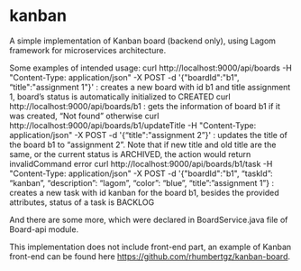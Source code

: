 # kanban
A simple implementation of Kanban board (backend only), using Lagom framework for microservices architecture.

Some examples of intended usage:
curl http://localhost:9000/api/boards -H "Content-Type: application/json" -X POST -d '{"boardId":"b1", “title":"assignment 1"}' :  creates a new board with id b1 and title assignment 1, board’s status is automatically initialized to CREATED
curl http://localhost:9000/api/boards/b1 : gets the information of board b1 if it was created, “Not found” otherwise
curl http://localhost:9000/api/boards/b1/updateTitle -H "Content-Type: application/json" -X POST -d '{“title":"assignment 2”}' : updates the title of the board b1 to “assignment 2”. Note that if new title and old title are the same, or the current status is ARCHIVED, the action would return invalidCommand error
curl http://localhost:9000/api/boards/b1/task -H "Content-Type: application/json" -X POST -d '{"boardId":"b1", “taskId”: “kanban”, “description”: “lagom”, “color”: “blue”, “title”:”assignment 1”} : creates a new task with id kanban for the board b1, besides the provided attributes, status of a task is BACKLOG

And there are some more, which were declared in BoardService.java file of Board-api module.

This implementation does not include front-end part, an example of Kanban front-end can be found here https://github.com/rhumbertgz/kanban-board.
